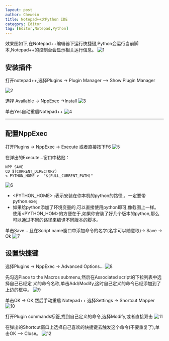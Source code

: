 ```yaml
---
layout: post
author: Chewein
title: Notepad++之Python IDE 
category: Editor
tag: [Editor,Notepad,Python] 
---
```



效果图如下,在Notepad++编辑器下运行快捷键,Python会运行当前脚本,Notepad++的控制台会显示相关运行信息。
![1](/post/tech/imag/1.png)

## 安装插件

打开notepad++,选择Plugins -> Plugin Manager –> Show Plugin Manager

![2](/post/tech/imag/2.png)

选择 Available -> NppExec ->Install
![3](/post/tech/imag/3.png)

单击Yes自动重启Notepad++
![4](/post/tech/imag/4.png)

-------------------------

## 配置NppExec

打开Plugins -> NppExec -> Execute 或者直接按下F6
![5](/post/tech/imag/5.png)

在弹出的Execute…窗口中粘贴：
```
NPP_SAVE
CD $(CURRENT_DIRECTORY)
< PYTHON_HOME >  "$(FULL_CURRENT_PATH)" 
```

![6](/post/tech/imag/6.png)
- <PYTHON_HOME> :表示安装在你本机的python的路径,，一定要带python.exe;
- 如果给python添加了环境变量的,可以直接使用python即可,像截图上一样。
使用<PYTHON_HOM>的方便在于,如果你安装了好几个版本的python,那么可以通过不同的路径来编译不同版本的脚本。

单击Save… 且在Script name窗口中添加命令的名字(名字可以随意取)-> Save -> Ok
![7](/post/tech/imag/7.png)

## 设置快捷键

选择Plugins -> NppExec -> Advanced Options…
![8](/post/tech/imag/8.png)

先勾选Place to the Macros submenu,然后在Associated script的下拉列表中选择自己已经定 义的命令名称,单击Add/Modify,这时自己定义的命令已经添加到了上边的框中。
![9](/post/tech/imag/9.png)

单击OK -> OK,然后手动重启 Notepad++
选择Settings -> Shortcut Mapper 
![10](/post/tech/imag/10.png)

打开Plugin commands标签,找到自己定义的命令,选择Modify,或者直接双击
![11](/post/tech/imag/11.png)

在弹出的Shortcut窗口上选择自己喜欢的快捷键去触发这个命令(不要重复了),单击OK –> Close。
![12](/post/tech/imag/12.png)
